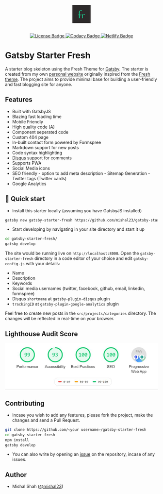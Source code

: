 <div align="center"  style="margin-bottom:30px">
    <img src="src/images/fresh-icon.png" alt="Fresh Logo" width='60'/>
</div>

<div align="center">
	<a href='https://github.com/mishal23/gatsby-starter-fresh/blob/master/LICENSE'>
    <img src="https://img.shields.io/github/license/mishal23/gatsby-starter-fresh.svg" alt="License Badge" />
    </a>
    <a href='https://www.codacy.com?utm_source=github.com&amp;utm_medium=referral&amp;utm_content=mishal23/gatsby-starter-fresh&amp;utm_campaign=Badge_Grade'>
      <img src="https://app.codacy.com/project/badge/Grade/74a04d3029214193a58c97e74dcd1822" alt="Codacy Badge" />
    </a>
    <a href='https://app.netlify.com/sites/gatsby-starter-fresh/deploys'>
      <img src="https://api.netlify.com/api/v1/badges/75526ebc-ce69-425c-bb7f-5700e3a71b93/deploy-status" alt="Netlify Badge" />
    </a>
</div>

# Gatsby Starter Fresh

A starter blog skeleton using the Fresh Theme for [Gatsby](https://github.com/gatsbyjs/gatsby/). The starter is created from my own [personal website](https://mishal23.github.io/) originally inspired from the [Fresh theme](https://github.com/artemsheludko/fresh). The project aims to provide minimal base for building a user-friendly and fast blogging site for anyone.

## Features

- Built with GatsbyJS
- Blazing fast loading time
- Mobile Friendly
- High quality code (A)
- Component seperated code
- Custom 404 page
- In-built contact form powered by Formspree
- Markdown support for new posts
- Code syntax highlighting
- [Disqus](https://disqus.com/) support for comments
- Supports PWA
- Social Media icons
- SEO friendly - option to add meta description - Sitemap Generation - Twitter tags (Twitter cards)
- Google Analytics

## 🚀 Quick start

- Install this starter locally (assuming you have GatsbyJS installed)

```bash
gatsby new gatsby-starter-fresh https://github.com/mishal23/gatsby-starter-fresh
```

- Start developing by navigating in your site directory and start it up

```bash
cd gatsby-starter-fresh/
gatsby develop
```

The site would be running live on `http://localhost:8000`. Open the `gatsby-starter-fresh` directory in a code editor of your choice and edit `gatsby-config.js` with your details:

- Name
- Description
- Keywords
- Social media usernames (twitter, facebook, github, email, linkedin, formspree)
- Disqus `shortname` at `gatsby-plugin-disqus` plugin
- `trackingID` at `gatsby-plugin-google-analytics` plugin

Feel free to create new posts in the `src/projects/categories` directory. The changes will be reflected in real-time on your browser.

## Lighthouse Audit Score

![lighthouse report](src/images/lighthouse.JPG)

## Contributing

- Incase you wish to add any features, please fork the project, make the changes and send a Pull Request.

```bash
git clone https://github.com/<your username>/gatsby-starter-fresh
cd gatsby-starter-fresh
npm install
gatsby develop
```

- You can also write by opening an [issue](https://github.com/mishal23/gatsby-starter-fresh/issues) on the repository, incase of any issues.

## Author

- Mishal Shah ([@mishal23](https://github.com/mishal23))
